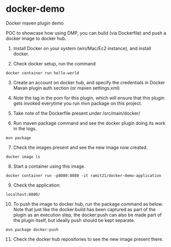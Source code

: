 # docker-demo
Docker maven plugin demo


POC to showcase how using DMP, you can build (via Dockerfile) and push a docker image to docker hub. 

1. Install Docker on your system (win/Mac/Ec2 instance), and install docker.

2. Check docker setup, run the command
 
```
docker container run hello-world
```   

3. Create an account on docker hub, and specify the credentials in Docker Mavan plugin auth section (or maven settings.xml)

4. Note the <execution> tag in the pom for this plugin, which will ensure that this plugin gets invoked everytime you run mvn package on this project.

5. Take note of the Dockerfile present under /src/main/docker/

6. Run maven package command and see the docker plugin doing its work in the logs. 

```
mvn package
```

7. Check the images present and see the new image now created.

```
docker image ls
```

8. Start a container using this image.

```
docker container run -p8080:8080 -it ramit21/docker-demo-application
```

9. Check the application:

```
localhost:8080/
```

10. To push the image to docker hub, run the package command as below. Note that just like the docker:build has been captured as part of the plugin 
as an execution step, the docker:push can also be made part of the plugin itself, but ideally push should be kept separate.

```
mvn package docker:push
```

11. Check the docker hub repositories to see the new image present there.
